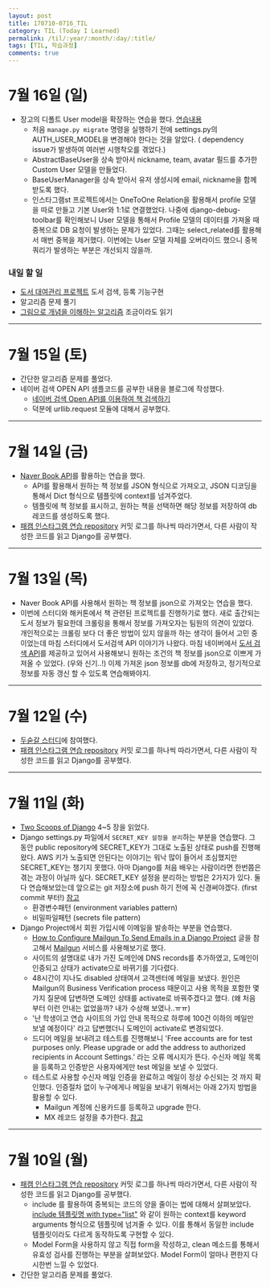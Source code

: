 ```yaml
---
layout: post
title: 170710-0716_TIL
category: TIL (Today I Learned)
permalink: /til/:year/:month/:day/:title/
tags: [TIL, 학습과정]
comments: true
---
```


# 7월 16일 (일)
- 장고의 디폴트 User model을 확장하는 연습을 했다.  [연습내용](https://github.com/zehye/our-book/commits/master)
  - 처음 `manage.py migrate` 명령을 실행하기 전에 settings.py의 AUTH_USER_MODEL을 변경해야 한다는 것을 알았다. ( dependency issue가 발생하여 여러번 시행착오를 겪었다.)
  - AbstractBaseUser을 상속 받아서 nickname, team, avatar 필드를 추가한 Custom User 모델을 만들었다.
  - BaseUserManager을 상속 받아서 유저 생성시에 email, nickname을 함께 받도록 했다.
  - 인스타그램st 프로젝트에서는 OneToOne Relation을 활용해서 profile 모델을 따로 만들고 기본 User와 1:1로 연결했었다. 나중에 django-debug-toolbar를 확인해보니 User 모델을 통해서 Profile 모델의 데이터를 가져올 때 중복으로 DB 요청이 발생하는 문제가 있었다. 그때는 select_related를 활용해서 매번 중복을 제거했다. 이번에는 User 모델 자체를 오버라이드 했으니 중복 쿼리가 발생하는 부분은 개선되지 않을까.

### 내일 할 일
- [도서 대여관리 프로젝트](https://github.com/zehye/our-book) 도서 검색, 등록 기능구현
- 알고리즘 문제 풀기
- [그림으로 개념을 이해하는 알고리즘](http://www.hanbit.co.kr/store/books/look.php?p_code=B5896248244) 조금이라도 읽기

---

# 7월 15일 (토)
- 간단한 알고리즘 문제를 풀었다.
- 네이버 검색 OPEN API 샘플코드를 공부한 내용을 블로그에 작성했다.
  - [네이버 검색 Open API를 이용하여 책 검색하기](https://zehye.github.io/python/2017/07/15/naver-search-api/)
  - 덕분에 urllib.request 모듈에 대해서 공부했다.

---

# 7월 14일 (금)
- [Naver Book API](https://developers.naver.com/docs/search/book/)를 활용하는 연습을 했다.
  - API를 활용해서 원하는 책 정보를 JSON 형식으로 가져오고, JSON 디코딩을 통해서 Dict 형식으로 템플릿에 context를 넘겨주었다.
  - 템플릿에 책 정보를 표시하고, 원하는 책을 선택하면 해당 정보를 저장하여 db 레코드를 생성하도록 했다.
- [패캠 인스타그램 연습 repository](https://github.com/Fastcampus-WPS-5th/Instagram/commits/master) 커밋 로그를 하나씩 따라가면서, 다른 사람이 작성한 코드를 읽고 Django를 공부했다.

---

# 7월 13일 (목)
- Naver Book API를 사용해서 원하는 책 정보를 json으로 가져오는 연습을 했다.
- 이번에 스터디와 해커톤에서 책 관련된 프로젝트를 진행하기로 했다. 새로 출간되는 도서 정보가 필요한데 크롤링을 통해서 정보를 가져오자는 팀원의 의견이 있었다. 개인적으로는 크롤링 보다 더 좋은 방법이 있지 않을까 하는 생각이 들어서 고민 중이었는데 마침 스터디에서 도서검색 API 이야기가 나왔다. 마침 네이버에서 [도서 검색 API](https://developers.naver.com/docs/search/book/)를 제공하고 있어서 사용해보니 원하는 조건의 책 정보를 json으로 이쁘게 가져올 수 있었다. (우와 신기..!) 이제 가져온 json 정보를 db에 저장하고, 정기적으로 정보를 자동 갱신 할 수 있도록 연습해봐야지.

---

# 7월 12일 (수)
- [두숟갈 스터디](https://8percent.github.io/2017-06-30/%EC%8A%A4%ED%84%B0%EB%94%94%EC%8B%9C%EC%9E%91/)에 참여했다.
- [패캠 인스타그램 연습 repository](https://github.com/Fastcampus-WPS-5th/Instagram/commits/master) 커밋 로그를 하나씩 따라가면서, 다른 사람이 작성한 코드를 읽고 Django를 공부했다.

---
# 7월 11일 (화)
- [Two Scoops of Django](https://www.twoscoopspress.com/products/two-scoops-of-django-1-11) 4~5 장을 읽었다.
- Django settings.py 파일에서 `SECRET_KEY 설정을 분리`하는 부분을 연습했다. 그동안 public repository에 SECRET_KEY가 그대로 노출된 상태로 push를 진행해왔다. AWS 키가 노출되면 안된다는 이야기는 워낙 많이 들어서 조심했지만 SECRET_KEY는 챙기지 못했다. 아마 Django를 처음 배우는 사람이라면 한번쯤은 겪는 과정이 아닐까 싶다. SECRET_KEY 설정을 분리하는 방법은 2가지가 있다. 둘 다 연습해보았는데 앞으로는 git 저장소에 push 하기 전에 꼭 신경써야겠다. (first commit 부터!)  [참고](https://mingrammer.com/ways-to-manage-the-configuration-in-python)
  - 환경변수패턴 (environment variables pattern)
  - 비밀파일패턴 (secrets file pattern)
- Django Project에서 회원 가입시에 이메일을 발송하는 부분을 연습했다.
  - [How to Configure Mailgun To Send Emails in a Django Project](https://simpleisbetterthancomplex.com/tutorial/2017/05/27/how-to-configure-mailgun-to-send-emails-in-a-django-app.html) 글을 참고해서 [Mailgun](https://www.mailgun.com/) 서비스를 사용해보기로 했다.
  - 사이트의 설명대로 내가 가진 도메인에 DNS records를 추가하였고, 도메인이 인증되고 상태가 activate으로 바뀌기를 기다렸다.
  - 48시간이 지나도 disabled 상태여서 고객센터에 메일을 보냈다. 원인은 Mailgun의 Business Verification process 때문이고 사용 목적을 포함한 몇가지 질문에 답변하면 도메인 상태를 activate로 바꿔주겠다고 했다. (왜 처음부터 이런 안내는 없었을까? 내가 수상해 보였나..ㅠㅠ)
  - '난 학생이고 연습 사이트의 가입 안내 목적으로 하루에 100건 이하의 메일만 보낼 예정이다' 라고 답변했더니 도메인이 activate로 변경되었다.
  - 드디어 메일을 보내려고 테스트를 진행해보니 'Free accounts are for test purposes only. Please upgrade or add the address to authorized recipients in Account Settings.' 라는 오류 메시지가 뜬다. 수신자 메일 목록을 등록하고 인증받은 사용자에게만 test 메일을 보낼 수 있었다.
  - 테스트로 사용할 수신자 메일 인증을 완료하고 메일이 정상 수신되는 것 까지 확인했다. 인증절차 없이 누구에게나 메일을 보내기 위해서는 아래 2가지 방법을 활용할 수 있다.
    - Mailgun 계정에 신용카드를 등록하고 upgrade 한다.
    - MX 레코드 설정을 추가한다. [참고](https://www.lesstif.com/pages/viewpage.action?pageId=30704922)

---
# 7월 10일 (월)
- [패캠 인스타그램 연습 repository](https://github.com/Fastcampus-WPS-5th/Instagram/commits/master) 커밋 로그를 하나씩 따라가면서, 다른 사람이 작성한 코드를 읽고 Django를 공부했다.
  - include 를 활용하여 중복되는 코드의 양을 줄이는 법에 대해서 살펴보았다. [include 템플릿명 with type="list"](https://docs.djangoproject.com/en/1.11/ref/templates/builtins/#include) 와 같이 원하는 context를  keyword arguments 형식으로 템플릿에 넘겨줄 수 있다. 이를 통해서 동일한 include 템플릿이라도 다르게 동작하도록 구현할 수 있다.
  - Model Form을 사용하지 않고 직접 form을 작성하고, clean 메소드를 통해서 유효성 검사를 진행하는 부분을 살펴보았다. Model Form이 얼마나 편한지 다시한번 느낄 수 있었다.
- 간단한 알고리즘 문제를 풀었다.
